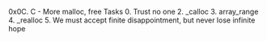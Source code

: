 0x0C. C - More malloc, free
Tasks
0. Trust no one
2. _calloc
3. array_range
4. _realloc
5. We must accept finite disappointment, but never lose infinite hope
